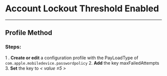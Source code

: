 # Account Lockout Threshold Enabled
------------------------------------
## Profile Method
### Steps:

1 . **Create or edit** a configuration profile with the PayLoadType of
```com.apple.mobiledevice.passwordpolicy```
2. **Add** the key maxFailedAttempts
3. **Set** the key to _< value ≤5 >_


